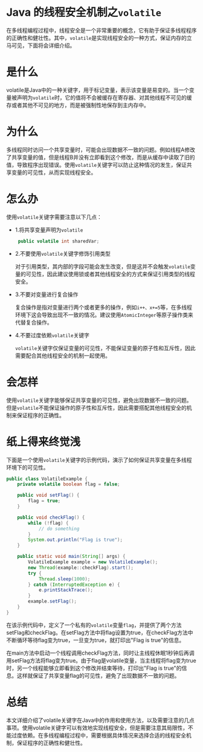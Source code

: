 # Java 的线程安全机制之`volatile`

在多线程编程过程中，线程安全是一个非常重要的概念，它有助于保证多线程程序的正确性和健壮性。其中，`volatile`是实现线程安全的一种方式，保证内存的立马可见，下面将会详细介绍。

# 是什么

volatile是Java中的一种关键字，用于标记变量，表示该变量是易变的。当一个变量被声明为`volatile`时，它的值将不会被缓存在寄存器、对其他线程不可见的缓存或者其他不可见的地方，而是被强制性地保存到主内存中。

# 为什么

多线程同时访问一个共享变量时，可能会出现数据不一致的问题。例如线程A修改了共享变量的值，但是线程B并没有立即看到这个修改，而是从缓存中读取了旧的值，导致程序出现错误。使用`volatile`关键字可以防止这种情况的发生，保证共享变量的可见性，从而实现线程安全。

# 怎么办

使用`volatile`关键字需要注意以下几点：

* 1.将共享变量声明为`volatile`

  ```java
   public volatile int sharedVar;
  ```

* 2.不要使用`volatile`关键字修饰引用类型

   对于引用类型，其内部的字段可能会发生改变，但是这并不会触发`volatile`变量的可见性，因此建议使用锁或者其他线程安全的方式来保证引用类型的线程安全。

* 3.不要对变量进行复合操作

   复合操作是指对变量进行两个或者更多的操作，例如`i++、x+=5`等，在多线程环境下这会导致出现不一致的情况。建议使用`AtomicInteger`等原子操作类来代替复合操作。

* 4.不要过度依赖`volatile`关键字

   `volatile`关键字仅保证变量的可见性，不能保证变量的原子性和互斥性，因此需要配合其他线程安全的机制一起使用。

# 会怎样

使用`volatile`关键字能够保证共享变量的可见性，避免出现数据不一致的问题。但是`volatile`不能保证操作的原子性和互斥性，因此需要搭配其他线程安全的机制来保证程序的正确性。

# 纸上得来终觉浅

下面是一个使用`volatile`关键字的示例代码，演示了如何保证共享变量在多线程环境下的可见性。

```java
public class VolatileExample {
    private volatile boolean flag = false;

    public void setFlag() {
        flag = true;
    }

    public void checkFlag() {
        while (!flag) {
            // do something
        }
        System.out.println("Flag is true");
    }

    public static void main(String[] args) {
        VolatileExample example = new VolatileExample();
        new Thread(example::checkFlag).start();
        try {
            Thread.sleep(1000);
        } catch (InterruptedException e) {
            e.printStackTrace();
        }
        example.setFlag();
    }
}
```

在该示例代码中，定义了一个私有的`volatile`变量`flag`，并提供了两个方法setFlag和checkFlag。在setFlag方法中将flag设置为true，在checkFlag方法中不断循环等待flag变为true，一旦变为true，就打印出"Flag is true"的信息。

在main方法中启动一个线程调用checkFlag方法，同时让主线程休眠1秒钟后再调用setFlag方法将flag变为true。由于flag是volatile变量，当主线程将flag变为true时，另一个线程能够立即看到这个修改并结束等待，打印出"Flag is true"的信息。这样就保证了共享变量flag的可见性，避免了出现数据不一致的问题。

# 总结

本文详细介绍了volatile关键字在Java中的作用和使用方法，以及需要注意的几点事项。使用volatile关键字可以有效地实现线程安全，但是需要注意其局限性，不能过度依赖。在多线程编程过程中，需要根据具体情况来选择合适的线程安全机制，保证程序的正确性和健壮性。